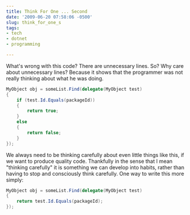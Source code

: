 ```yaml
---
title: Think For One ... Second
date: '2009-06-20 07:58:06 -0500'
slug: think_for_one_s
tags:
- tech
- dotnet
- programming

---
```


What's wrong with this code? There are unnecessary lines. So? Why care about
unnecessary lines? Because it shows that the programmer was not really thinking
about what he was doing.

```csharp
MyObject obj = someList.Find(delegate(MyObject test)
{
    if (test.Id.Equals(packageId))
    {
        return true;
    }
    else
    {
        return false;
    }
});
```

<!-- truncate -->

We always need to be thinking carefully about even little things like this, if
we want to produce quality code. Thankfully in the sense that I mean "thinking
carefully" it is something we can develop into habits, rather than having to
stop and consciously think carefully. One way to write this more simply:

```csharp
MyObject obj = someList.Find(delegate(MyObject test)
{
    return test.Id.Equals(packageId);
});
```
